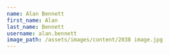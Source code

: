 ```yaml
---
name: Alan Bennett
first_name: Alan
last_name: Bennett
username: alan.bennett
image_path: /assets/images/content/2038 image.jpg
---
```


